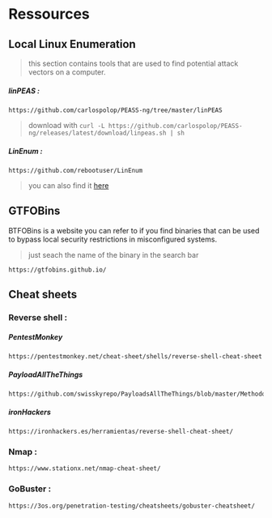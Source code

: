 # Ressources

## Local Linux Enumeration

> this section contains tools that are used to find potential attack vectors on a computer.

##### linPEAS :

    https://github.com/carlospolop/PEASS-ng/tree/master/linPEAS
> download with ```curl -L https://github.com/carlospolop/PEASS-ng/releases/latest/download/linpeas.sh | sh```

##### LinEnum :

    https://github.com/rebootuser/LinEnum
> you can also find it [here](/ressources/LinEnum.sh)

## GTFOBins

BTFOBins is a website you can refer to if you find binaries that can be used to bypass local security restrictions in misconfigured systems.

> just seach the name of the binary in the search bar

    https://gtfobins.github.io/

## Cheat sheets

### Reverse shell :

   ##### PentestMonkey

    https://pentestmonkey.net/cheat-sheet/shells/reverse-shell-cheat-sheet


   ##### PayloadAllTheThings

    https://github.com/swisskyrepo/PayloadsAllTheThings/blob/master/Methodology%20and%20Resources/Reverse%20Shell%20Cheatsheet.md

   ##### ironHackers

    https://ironhackers.es/herramientas/reverse-shell-cheat-sheet/


### Nmap :

    https://www.stationx.net/nmap-cheat-sheet/


### GoBuster :

    https://3os.org/penetration-testing/cheatsheets/gobuster-cheatsheet/

